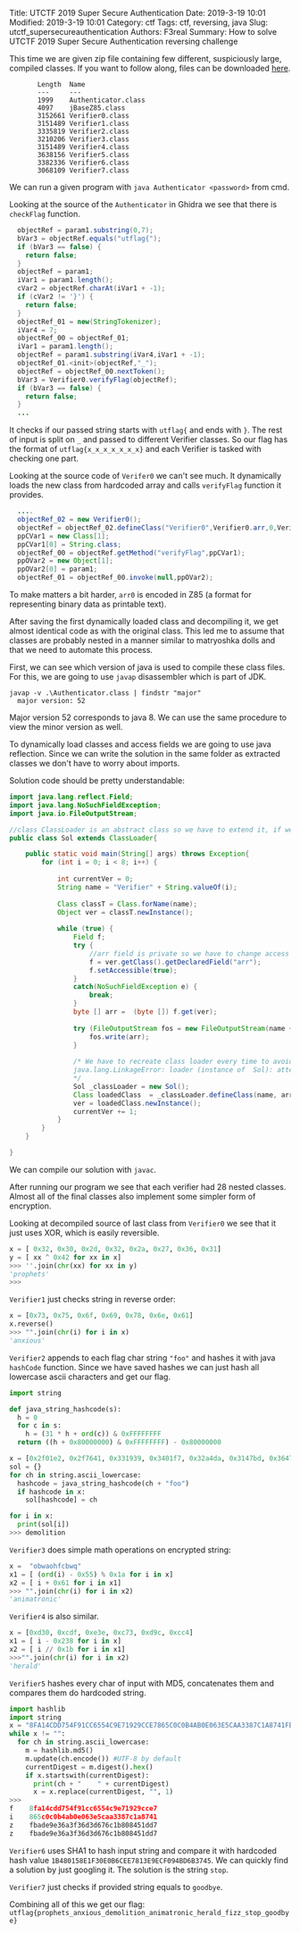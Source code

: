 Title: UTCTF 2019 Super Secure Authentication
Date: 2019-3-19 10:01
Modified: 2019-3-19 10:01
Category: ctf
Tags: ctf, reversing, java
Slug: utctf_supersecureauthentication
Authors: F3real
Summary: How to solve UTCTF 2019 Super Secure Authentication reversing challenge

This time we are given zip file containing few different, suspiciously large, compiled classes. If you want to follow along, files can be downloaded [here](https://github.com/F3real/ctf_solutions/tree/master/2019/utctf/SuperSecureAuthentication).

~~~text
       Length  Name
       ---     ---
       1999    Authenticator.class
       4097    jBaseZ85.class
       3152661 Verifier0.class
       3151489 Verifier1.class
       3335819 Verifier2.class
       3210206 Verifier3.class
       3151489 Verifier4.class
       3638156 Verifier5.class
       3382336 Verifier6.class
       3068109 Verifier7.class
~~~

We can run a given program with `java Authenticator <password>` from cmd.

Looking at the source of the `Authenticator` in Ghidra we see that there is `checkFlag` function.

~~~java
  objectRef = param1.substring(0,7);
  bVar3 = objectRef.equals("utflag{");
  if (bVar3 == false) {
    return false;
  }
  objectRef = param1;
  iVar1 = param1.length();
  cVar2 = objectRef.charAt(iVar1 + -1);
  if (cVar2 != '}') {
    return false;
  }
  objectRef_01 = new(StringTokenizer);
  iVar4 = 7;
  objectRef_00 = objectRef_01;
  iVar1 = param1.length();
  objectRef = param1.substring(iVar4,iVar1 + -1);
  objectRef_01.<init>(objectRef,"_");
  objectRef = objectRef_00.nextToken();
  bVar3 = Verifier0.verifyFlag(objectRef);
  if (bVar3 == false) {
    return false;
  }
  ...
~~~

It checks if our passed string starts with `utflag{` and ends with `}`. The rest of input is split on `_` and passed to different Verifier classes.
So our flag has the format of `utflag{x_x_x_x_x_x_x}` and each Verifier is tasked with checking one part.

Looking at the source code of `Verifer0` we can't see much. It dynamically loads the new class from hardcoded array and calls `verifyFlag` function it provides.

~~~java
  ....
  objectRef_02 = new Verifier0();
  objectRef = objectRef_02.defineClass("Verifier0",Verifier0.arr,0,Verifier0.arr.length);
  ppCVar1 = new Class[1];
  ppCVar1[0] = String.class;
  objectRef_00 = objectRef.getMethod("verifyFlag",ppCVar1);
  ppOVar2 = new Object[1];
  ppOVar2[0] = param1;
  objectRef_01 = objectRef_00.invoke(null,ppOVar2);
~~~

To make matters a bit harder, `arr0` is encoded in Z85 (a format for representing binary data as printable text).

After saving the first dynamically loaded class and decompiling it, we get almost identical code as with the original class. This led me to assume that classes are probably nested in a manner similar to matryoshka dolls and that we need to automate this process.

First, we can see which version of java is used to compile these class files.
For this, we are going to use `javap` disassembler which is part of JDK.

~~~text
javap -v .\Authenticator.class | findstr "major"
  major version: 52
~~~

Major version 52 corresponds to java 8. We can use the same procedure to view the minor version as well.

To dynamically load classes and access fields we are going to use java reflection. Since we can write the solution in the same folder as extracted classes we don't have to worry about imports. 

Solution code should be pretty understandable:

~~~java
import java.lang.reflect.Field;
import java.lang.NoSuchFieldException;
import java.io.FileOutputStream;

//class ClassLoader is an abstract class so we have to extend it, if we want to use it.
public class Sol extends ClassLoader{

    public static void main(String[] args) throws Exception{
        for (int i = 0; i < 8; i++) {
            
            int currentVer = 0;
            String name = "Verifier" + String.valueOf(i);
            
            Class classT = Class.forName(name);
            Object ver = classT.newInstance();
            
            while (true) {
                Field f;
                try {
                    //arr field is private so we have to change access permission
                    f = ver.getClass().getDeclaredField("arr");
                    f.setAccessible(true);
                }
                catch(NoSuchFieldException e) {
                    break;
                }
                byte [] arr =  (byte []) f.get(ver);
                
                try (FileOutputStream fos = new FileOutputStream(name + String.valueOf(currentVer) + ".class")) {
                    fos.write(arr);
                }
                
                /* We have to recreate class loader every time to avoid
                java.lang.LinkageError: loader (instance of  Sol): attempted  duplicate class definition
                */
                Sol _classLoader = new Sol();
                Class loadedClass  = _classLoader.defineClass(name, arr,0, arr.length);
                ver = loadedClass.newInstance();
                currentVer += 1;
            }
        }
    }

}
~~~

We can compile our solution with `javac`.

After running our program we see that each verifier had 28 nested classes. 
Almost all of the final classes also implement some simpler form of encryption.

Looking at decompiled source of last class from `Verifier0` we see that it just uses XOR, which is easily reversible.

~~~python
x = [ 0x32, 0x30, 0x2d, 0x32, 0x2a, 0x27, 0x36, 0x31]
y = [ xx ^ 0x42 for xx in x]
>>> ''.join(chr(xx) for xx in y)
'prophets'
>>>
~~~

`Verifier1` just checks string in reverse order:

~~~python
x = [0x73, 0x75, 0x6f, 0x69, 0x78, 0x6e, 0x61]
x.reverse()
>>> "".join(chr(i) for i in x)
'anxious'
~~~

`Verifier2` appends to each flag char string `"foo"` and hashes it with java `hashCode` function. Since we have saved hashes we can just hash all lowercase ascii characters and get our flag.

~~~python
import string

def java_string_hashcode(s):
  h = 0
  for c in s:
    h = (31 * h + ord(c)) & 0xFFFFFFFF
  return ((h + 0x80000000) & 0xFFFFFFFF) - 0x80000000

x = [0x2f01e2, 0x2f7641, 0x331939, 0x3401f7, 0x32a4da, 0x3147bd, 0x3647d2,0x3147bd, 0x3401f7, 0x338d98]
sol = {}
for ch in string.ascii_lowercase:
  hashcode = java_string_hashcode(ch + "foo")
  if hashcode in x:
    sol[hashcode] = ch

for i in x:
  print(sol[i])
>>> demolition
~~~

`Verifier3` does simple math operations on encrypted string:

~~~python
x =  "obwaohfcbwq"
x1 = [ (ord(i) - 0x55) % 0x1a for i in x]
x2 = [ i + 0x61 for i in x1]
>>> "".join(chr(i) for i in x2)
'animatronic'
~~~

`Verifier4` is also similar.

~~~python
x = [0xd30, 0xcdf, 0xe3e, 0xc73, 0xd9c, 0xcc4]
x1 = [ i - 0x238 for i in x]
x2 = [ i // 0x1b for i in x1]
>>>"".join(chr(i) for i in x2)
'herald'
~~~

`Verifier5` hashes every char of input with MD5, concatenates them and compares them do hardcoded string.

~~~python
import hashlib
import string
x = "8FA14CDD754F91CC6554C9E71929CCE7865C0C0B4AB0E063E5CAA3387C1A8741FBADE9E36A3F36D3D676C1B808451DD7FBADE9E36A3F36D3D676C1B808451DD7".lower()
while x != "":
  for ch in string.ascii_lowercase:
    m = hashlib.md5()
    m.update(ch.encode()) #UTF-8 by default
    currentDigest = m.digest().hex()
    if x.startswith(currentDigest):
      print(ch + "    " + currentDigest)
      x = x.replace(currentDigest, "", 1)
>>>
f    8fa14cdd754f91cc6554c9e71929cce7
i    865c0c0b4ab0e063e5caa3387c1a8741
z    fbade9e36a3f36d3d676c1b808451dd7
z    fbade9e36a3f36d3d676c1b808451dd7
~~~

`Verifier6` uses SHA1 to hash input string and compare it with hardcoded hash value `1B480158E1F30E0B6CEE7813E9ECF094BD6B3745`. We can quickly find a solution by just googling it. The solution is the string `stop`.

`Verifier7` just checks if provided string equals to `goodbye`.

Combining all of this we get our flag:
`utflag{prophets_anxious_demolition_animatronic_herald_fizz_stop_goodbye}`